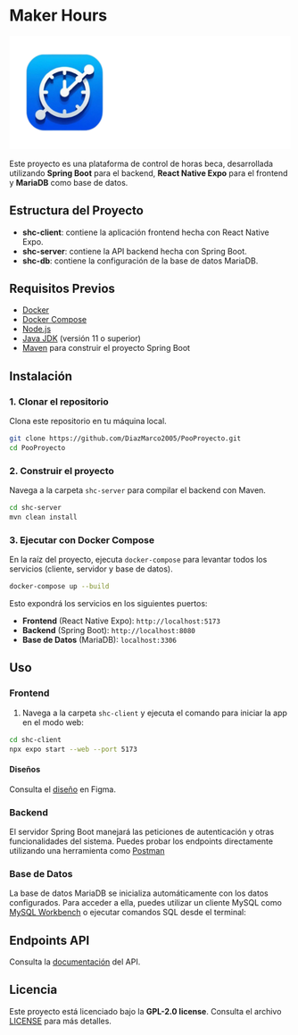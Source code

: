 # Maker Hours

![logo.png](https://github.com/DiazMarco2005/PooProyecto/blob/main/DesignProcess/banding/logotxt.png)

Este proyecto es una plataforma de control de horas beca, desarrollada utilizando **Spring Boot** para el backend, **React Native Expo** para el frontend y **MariaDB** como base de datos.

## Estructura del Proyecto

- **shc-client**: contiene la aplicación frontend hecha con React Native Expo.
- **shc-server**: contiene la API backend hecha con Spring Boot.
- **shc-db**: contiene la configuración de la base de datos MariaDB.

## Requisitos Previos

- [Docker](https://www.docker.com/)
- [Docker Compose](https://docs.docker.com/compose/)
- [Node.js](https://nodejs.org/)
- [Java JDK](https://www.oracle.com/java/technologies/javase-jdk11-downloads.html) (versión 11 o superior)
- [Maven](https://maven.apache.org/) para construir el proyecto Spring Boot

## Instalación

### 1. Clonar el repositorio
Clona este repositorio en tu máquina local.

```bash
git clone https://github.com/DiazMarco2005/PooProyecto.git
cd PooProyecto
```

### 2. Construir el proyecto

Navega a la carpeta `shc-server` para compilar el backend con Maven.

```bash
cd shc-server
mvn clean install
```

### 3. Ejecutar con Docker Compose

En la raíz del proyecto, ejecuta `docker-compose` para levantar todos los servicios (cliente, servidor y base de datos).

```bash
docker-compose up --build
```

Esto expondrá los servicios en los siguientes puertos:

- **Frontend** (React Native Expo): `http://localhost:5173`
- **Backend** (Spring Boot): `http://localhost:8080`
- **Base de Datos** (MariaDB): `localhost:3306`

## Uso

### Frontend

1. Navega a la carpeta `shc-client` y ejecuta el comando para iniciar la app en el modo web:

```bash
cd shc-client
npx expo start --web --port 5173
```

#### Diseños

Consulta el [diseño](https://www.figma.com/design/KfhdDIbVsgEq5CshWKiQGE/Poo-Design?node-id=0-1&t=tpAWg9Y4jsWk1zBB-1) en Figma.

### Backend

El servidor Spring Boot manejará las peticiones de autenticación y otras funcionalidades del sistema. Puedes probar los endpoints directamente utilizando una herramienta como [Postman](https://www.postman.com/)

### Base de Datos

La base de datos MariaDB se inicializa automáticamente con los datos configurados. Para acceder a ella, puedes utilizar un cliente MySQL como [MySQL Workbench](https://www.mysql.com/products/workbench/) o ejecutar comandos SQL desde el terminal:

## Endpoints API

Consulta la [documentación](https://github.com/DiazMarco2005/PooProyecto/blob/main/shc-server/src/main/java/com/shc/shc_server/controller/reference.md) del API.

## Licencia

Este proyecto está licenciado bajo la **GPL-2.0 license**. Consulta el archivo [LICENSE](https://github.com/DiazMarco2005/PooProyecto/blob/main/LICENSE) para más detalles.

